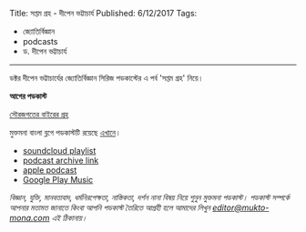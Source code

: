 Title: সপ্তম গ্রহ - দীপেন ভট্টাচার্য
Published: 6/12/2017
Tags:
  - জ্যোতির্বিজ্ঞান
  - podcasts
  - ড. দীপেন ভট্টাচার্য

---
ডক্টর দীপেন ভট্টাচার্যের জ্যোতির্বিজ্ঞান সিরিজ পডকাস্টের এ পর্ব 'সপ্তম গ্রহ' নিয়ে।

**আগের পডকাস্ট**

[সৌরজগতের বাইরের গ্রহ](https://bn.mukto-mona.com/posts/pd-006-dipen-new-planets-outside-solar-system)

মুক্তমনা বাংলা ব্লগে পডকাস্টটি রয়েছে [এখানে](https://drive.google.com/open?id=1sGtK6Zb3l-kFkoVgaEx7u0KEt5mcsqp2)।

- [soundcloud playlist](https://soundcloud.com/mukto-mona)
- [podcast archive link](http://web.archive.org/web/20191023151006/http://podcast.mukto-mona.com)
- [apple podcast](https://podcasts.apple.com/us/podcast/id1212085883)
- [Google Play Music](https://play.google.com/music/listen#/ps/Izc4javhi5igs66olhdfex42cxa)

_বিজ্ঞান, যুক্তি, মানবতাবাদ, ধর্মনিরপেক্ষতা, নাস্তিকতা, দর্শন নানা বিষয় নিয়ে শুনুন মুক্তমনা পডকাস্ট। পডকাস্ট সম্পর্কে আপনার মতামত জানাতে কিংবা আপনি পডকাস্ট তৈরিতে আগ্রহী হলে আমাদের লিখুন editor@mukto-mona.com এই ঠিকানায়।_
